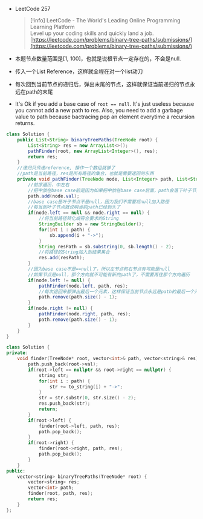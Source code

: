 - LeetCode 257
    
    > [!info] LeetCode - The World's Leading Online Programming Learning Platform  
    > Level up your coding skills and quickly land a job.  
    > [https://leetcode.com/problems/binary-tree-paths/submissions/](https://leetcode.com/problems/binary-tree-paths/submissions/)  
    
- 本题节点数量范围是[1, 100]，也就是说根节点一定存在的，不会是null.
- 传入一个List Reference，这样就全程在对一个list动刀
- 每次回到当前节点的递归后，弹出末尾的节点，这样就保证当前递归的节点永远在path的末尾
- It's Ok if you add a base case of `root == null`. It's just useless because you cannot add a new path to res. Also, you need to add a garbage value to path because bactracing pop an element everytime a recursion returns.

```Java
class Solution {
    public List<String> binaryTreePaths(TreeNode root) {
        List<String> res = new ArrayList<>();
        pathFinder(root, new ArrayList<Integer>(), res);
        return res;
    }
    //递归只传递reference, 操作一个数组就够了
    //path是当前路径，res是所有路径的集合，也就是需要返回的东西
    private void pathFinder(TreeNode node, List<Integer> path, List<String> res) {
        //前序遍历，中左右
        //把中放在base case前是因为如果把中放在base case后面，path会落下叶子节点
        path.add(node.val);
        //base case是叶子节点不是null，因为我们不需要将null加入路径
        //每当到叶子节点就说明当前path已经到头了
        if(node.left == null && node.right == null) {
            //将当前路径转化成符合要求的String
            StringBuilder sb = new StringBuilder();
            for(int i : path) {
                sb.append(i + "->");
            }
            String resPath = sb.substring(0, sb.length() - 2);
            //将路径的String加入到结果集合
            res.add(resPath);
        }
        //因为base case不是==null了，所以左节点和右节点有可能是null
        //如果节点是null，那个方向就不可能有新的path了，不需要再往那个方向遍历
        if(node.left != null) {
            pathFinder(node.left, path, res);
            //每次退回来都弹出最后一个元素，这样保证当前节点永远是path的最后一个元素（回溯）
            path.remove(path.size() - 1);
        }
        if(node.right != null) {
            pathFinder(node.right, path, res);
            path.remove(path.size() - 1);
        }
    }
}
```

```C++
class Solution {
private:
    void finder(TreeNode* root, vector<int>& path, vector<string>& res) {
        path.push_back(root->val);
        if(root->left == nullptr && root->right == nullptr) {
            string str;
            for(int i : path) {
                str += to_string(i) + "->";
            }
            str = str.substr(0, str.size() - 2);
            res.push_back(str);
            return;
        }
        if(root->left) {
            finder(root->left, path, res);
            path.pop_back();
        }
        if(root->right) {
            finder(root->right, path, res);
            path.pop_back();
        }
    }
public:
    vector<string> binaryTreePaths(TreeNode* root) {
        vector<string> res;
        vector<int> path;
        finder(root, path, res);
        return res;
    }
};
```